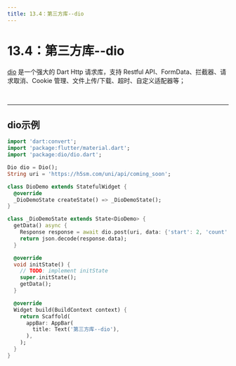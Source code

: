 ```yaml
---
title: 13.4：第三方库--dio 
---
```


# 13.4：第三方库--dio

[dio](https://pub.dev/packages/dio) 是一个强大的 Dart Http 请求库，支持 Restful API、FormData、拦截器、请求取消、Cookie 管理、文件上传/下载、超时、自定义适配器等；

<br>

---

## dio示例

```dart
import 'dart:convert';
import 'package:flutter/material.dart';
import 'package:dio/dio.dart';

Dio dio = Dio();
String uri = 'https://h5sm.com/uni/api/coming_soon';

class DioDemo extends StatefulWidget {
  @override
  _DioDemoState createState() => _DioDemoState();
}

class _DioDemoState extends State<DioDemo> {
  getData() async {
    Response response = await dio.post(uri, data: {'start': 2, 'count': 5,});
    return json.decode(response.data);
  }

  @override
  void initState() {
    // TODO: implement initState
    super.initState();
    getData();
  }

  @override
  Widget build(BuildContext context) {
    return Scaffold(
      appBar: AppBar(
        title: Text('第三方库--dio'),
      ),
    );
  }
}
```

